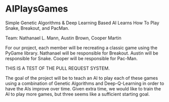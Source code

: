# AIPlaysGames
Simple Genetic Algorithms &amp; Deep Learning Based AI Learns How To Play Snake, Breakout, and PacMan.

Team: Nathanael L. Mann, Austin Brown, Cooper Martin

For our project, each member will be recreating a classic game using the PyGame library. 
Nathanael will be responsible for Breakout.
Austin will be responsible for Snake.
Cooper will be responsible for Pac-Man. 


THIS IS A TEST OF THE PULL REQUEST SYSTEM.

The goal of the project will be to teach an AI to play each of these games using a combination of Genetic Algorithms and Deep-Q-Learning in order to have the AIs improve over time. Given extra time, we would like to train the AI to play more games, but three seems like a sufficient starting goal.
